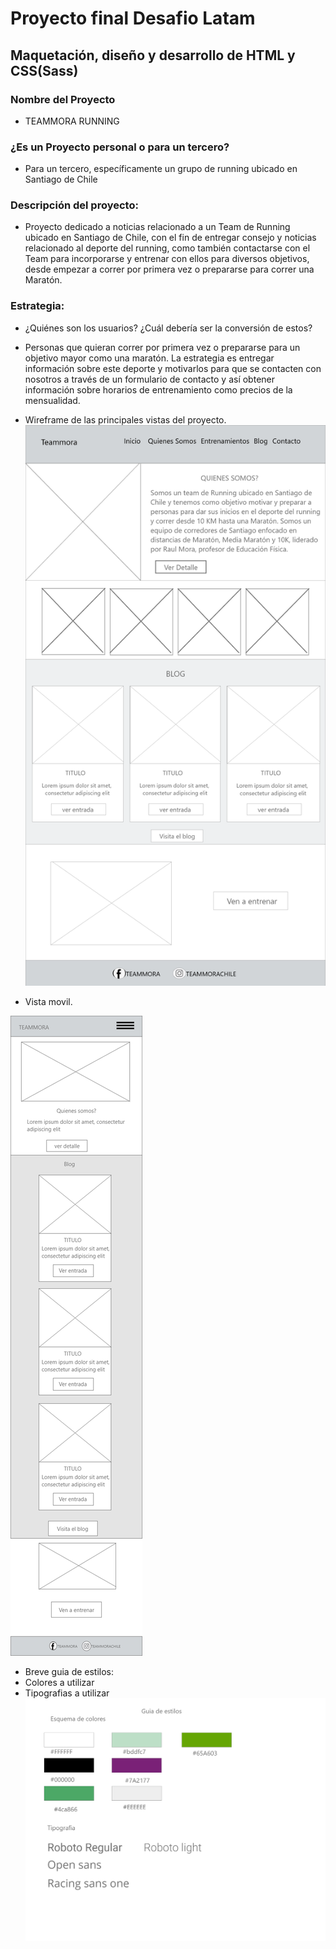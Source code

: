# Proyecto final Desafio Latam
## Maquetación, diseño y desarrollo de HTML y CSS(Sass)

### Nombre del Proyecto
- TEAMMORA RUNNING


### ¿Es un Proyecto personal o para un tercero?
- Para un tercero, específicamente un grupo de running ubicado en Santiago de Chile

### Descripción del proyecto:
- Proyecto dedicado a noticias relacionado a un Team de Running ubicado en Santiago de Chile, con el fin de entregar consejo y noticias relacionado al deporte del running, como también contactarse con el Team para incorporarse y entrenar con ellos para diversos objetivos, desde empezar a correr por primera vez o prepararse para correr una Maratón.

### Estrategia:
- ¿Quiénes son los usuarios? ¿Cuál debería ser la conversión de estos?
- Personas que quieran correr por primera vez o prepararse para un objetivo mayor como una maratón. La estrategia es entregar información sobre este deporte y motivarlos para que se contacten con nosotros a través de un formulario de contacto y así obtener información sobre horarios de entrenamiento como precios de la mensualidad.

- Wireframe de las principales vistas del proyecto.
![](assets/img/wireframeP.png)

- Vista movil.

![](assets/img/wireframeM.png)

- Breve guia de estilos:
- Colores a utilizar
- Tipografias a utilizar
![](assets/img/guiaEstilos.png)
